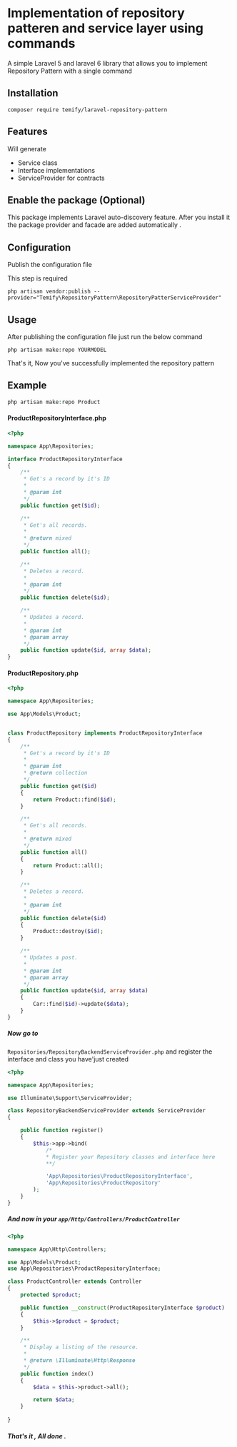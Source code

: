 # Implementation of repository patteren and service layer using commands

A simple Laravel 5 and laravel 6 library that allows you to implement Repository Pattern with a single command

## Installation

```
composer require temify/laravel-repository-pattern
```

## Features

Will generate

* Service class
* Interface implementations
* ServiceProvider for contracts

## Enable the package (Optional)

This package implements Laravel auto-discovery feature. After you install it the package provider and facade are added automatically .

## Configuration

Publish the configuration file

This step is required

```
php artisan vendor:publish --provider="Temify\RepositoryPattern\RepositoryPatterServiceProvider"
```

## Usage

After publishing the configuration file just run the below command

```
php artisan make:repo YOURMODEL
```

That's it, Now you've successfully implemented the repository pattern

## Example

```php
php artisan make:repo Product
```

#### ProductRepositoryInterface.php

```php
<?php

namespace App\Repositories;

interface ProductRepositoryInterface
{
    /**
     * Get's a record by it's ID
     *
     * @param int
     */
    public function get($id);

    /**
     * Get's all records.
     *
     * @return mixed
     */
    public function all();

    /**
     * Deletes a record.
     *
     * @param int
     */
    public function delete($id);

    /**
     * Updates a record.
     *
     * @param int
     * @param array
     */
    public function update($id, array $data);
}
```

#### ProductRepository.php

```php
<?php

namespace App\Repositories;

use App\Models\Product;


class ProductRepository implements ProductRepositoryInterface
{
    /**
     * Get's a record by it's ID
     *
     * @param int
     * @return collection
     */
    public function get($id)
    {
        return Product::find($id);
    }

    /**
     * Get's all records.
     *
     * @return mixed
     */
    public function all()
    {
        return Product::all();
    }

    /**
     * Deletes a record.
     *
     * @param int
     */
    public function delete($id)
    {
        Product::destroy($id);
    }

    /**
     * Updates a post.
     *
     * @param int
     * @param array
     */
    public function update($id, array $data)
    {
        Car::find($id)->update($data);
    }
}
```

##### Now go to

```Repositories/RepositoryBackendServiceProvider.php```
and register the interface and class you have'just created

```php
<?php

namespace App\Repositories;

use Illuminate\Support\ServiceProvider;

class RepositoryBackendServiceProvider extends ServiceProvider
{

    public function register()
    {
        $this->app->bind(
            /*
            * Register your Repository classes and interface here
            **/

            'App\Repositories\ProductRepositoryInterface',
            'App\Repositories\ProductRepository'
        );
    }
}

```

##### And now in your ```app/Http/Controllers/ProductController```

```php
<?php

namespace App\Http\Controllers;

use App\Models\Product;
use App\Repositories\ProductRepositoryInterface;

class ProductController extends Controller
{
    protected $product;

    public function __construct(ProductRepositoryInterface $product)
    {
        $this->$product = $product;
    }

    /**
     * Display a listing of the resource.
     *
     * @return \Illuminate\Http\Response
     */
    public function index()
    {
        $data = $this->product->all();

        return $data;
    }
  
}
```

##### That's it , All done .
